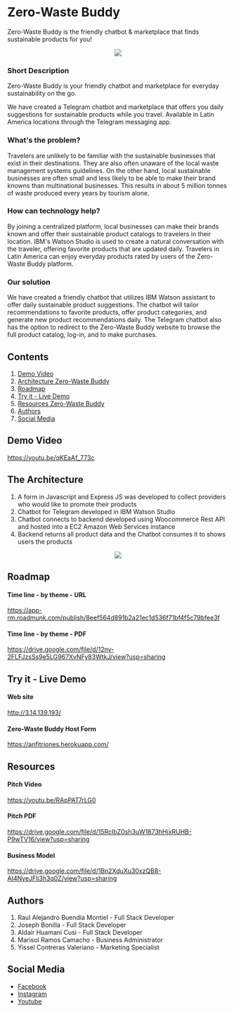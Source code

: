 
# Zero-Waste Buddy
Zero-Waste Buddy is the friendly chatbot & marketplace that finds sustainable products for you!
<p align="center">
  <img width="auto" height="auto" src="http://3.14.139.193/wp-content/uploads/2021/07/logo-circular.png">
</p>

### Short Description
Zero-Waste Buddy is your friendly chatbot and marketplace for everyday sustainability on the go.

We have created a Telegram chatbot and marketplace that offers you daily suggestions for sustainable products while you travel. Available in Latin America locations through the Telegram messaging app.

### What's the problem?
Travelers are unlikely to be familiar with the sustainable businesses that exist in their destinations. They are also often unaware of the local waste management systems guidelines. On the other hand, local sustainable businesses are often small and less likely to be able to make their brand knowns than multinational businesses. This results in about 5 million tonnes of waste produced every years by tourism alone.

### How can technology help?
By joining a centralized platform, local businesses can make their brands known and offer their sustainable product catalogs to travelers in their location. IBM's Watson Studio is used to create a natural conversation with the traveler, offering favorite products that are updated daily. Travelers in Latin America can enjoy everyday products rated by users of the Zero-Waste Buddy platform.

### Our solution
We have created a friendly chatbot that utilizes IBM Watson assistant to offer daily sustainable product suggestions. The chatbot will tailor recommendations to favorite products, offer product categories, and generate new product recommendations daily. The Telegram chatbot also has the option to redirect to the Zero-Waste Buddy website to browse the full product catalog, log-in, and to make purchases.

## Contents
1. [Demo Video](#demo)
2. [Architecture Zero-Waste Buddy](#arquitectura)
3. [Roadmap](#map)
5. [Try it - Live Demo](#try)
6. [Resources Zero-Waste Buddy](#recursos)
7. [Authors](#autores)
8. [Social Media](#redes)

## Demo Video 
<a name="demos"></a>
https://youtu.be/qKEaAf_773c

## The Architecture
<a name="arquitectura"></a>
1. A form in Javascript and Express JS was developed to collect providers who would like to promote their products
2. Chatbot for Telegram developed in IBM Watson Studio
3. Chatbot connects to backend developed using Woocommerce Rest API and hosted into a EC2 Amazon Web Services instance
4. Backend returns all product data and the Chatbot consumes it to shows users the products
<p align="center">
  <img width="auto" height="auto" src="https://user-images.githubusercontent.com/32407895/127758666-7505c1b0-98e8-453e-85b1-f8766b8bc174.png">
</p>

## Roadmap
<a name="map"></a>
#### Time line - by theme - URL
https://app-rm.roadmunk.com/publish/8eef564d891b2a21ec1d536f71bf4f5c79bfee3f

#### Time line - by theme - PDF
https://drive.google.com/file/d/12ny-2FLFJzsSs9e5LG967XvNFy83WtkJ/view?usp=sharing

## Try it - Live Demo
<a name="try"></a>
#### Web site 
http://3.14.139.193/

#### Zero-Waste Buddy Host Form
https://anfitriones.herokuapp.com/

## Resources
<a name="recursos"></a>

#### Pitch Video 
https://youtu.be/RApPAT7rLG0

#### Pitch PDF
https://drive.google.com/file/d/15RcIbZ0sh3uW1873hHjxRUHB-P9wTV16/view?usp=sharing

#### Business Model 
https://drive.google.com/file/d/1Bn2XduXu30xzQB8-AI4NyeJFli3h3q0Z/view?usp=sharing

## Authors
<a name="autores"></a>
1. Raul Alejandro Buendía Montiel - Full Stack Developer
2. Joseph Bonilla - Full Stack Developer
3. Aldair Huamani Cusi - Full Stack Developer
4. Marisol Ramos Camacho - Business Administrator 
5. Yissel Contreras Valeriano - Marketing Specialist

## Social Media
<a name="redes"></a>
* [Facebook](https://www.facebook.com/zerowastebuddy/)
* [Instagram](https://www.instagram.com/zerowastebuddy/)
* [Youtube](https://www.youtube.com/channel/UCyeksk7d-x8zHBCVeim9I_A)







